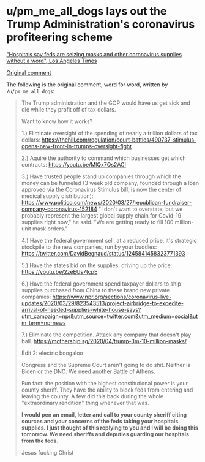 # u/pm_me_all_dogs lays out the Trump Administration's coronavirus profiteering scheme

["Hospitals say feds are seizing masks and other coronavirus supplies without a word", Los Angeles Times](https://www.latimes.com/politics/story/2020-04-07/hospitals-washington-seize-coronavirus-supplies)

[Original comment](https://www.reddit.com/r/politics/comments/fwu2m0/hospitals_say_feds_are_seizing_masks_and_other/fmr1dcw/)

The following is the original comment, word for word, written by `/u/pm_me_all_dogs`:

> The Trump administration and the GOP would have us get sick and die while they profit off of tax dollars.
> 
> Want to know how it works?
> 
> 1.) Eliminate oversight of the spending of nearly a trillion dollars of tax dollars: https://thehill.com/regulation/court-battles/490737-stimulus-opens-new-front-in-trumps-oversight-fight
> 
> 2.) Aquire the authority to command which businesses get which contracts: https://youtu.be/MlQx7Qs2ACI
> 
> 3.) Have trusted people stand up companies through which the money can be funneled (3 week old company, founded through a loan approved via the Coronavirus Stimulus bill, is now the center of medical supply distribution): https://www.politico.com/news/2020/03/27/republican-fundraiser-company-coronavirus-152184 "I don't want to overstate, but we probably represent the largest global supply chain for Covid-19 supplies right now," he said. "We are getting ready to fill 100 million-unit mask orders."
> 
> 4.) Have the federal government sell, at a reduced price, it's strategic stockpile to the new companies, run by your buddies: https://twitter.com/DavidBegnaud/status/1245841458323771393
> 
> 5.) Have the states bid on the supplies, driving up the price: https://youtu.be/2zeEUs7tcpE
> 
> 6.) Have the federal government spend taxpayer dollars to ship supplies purchased from China to these brand new private companies: https://www.npr.org/sections/coronavirus-live-updates/2020/03/29/823543513/project-airbridge-to-expedite-arrival-of-needed-supplies-white-house-says?utm_campaign=npr&utm_source=twitter.com&utm_medium=social&utm_term=nprnews
> 
> 7.) Eliminate the competition. Attack any company that doesn't play ball. https://mothership.sg/2020/04/trump-3m-10-million-masks/
> 
> Edit 2: electric boogaloo
> 
> Congress and the Supreme Court aren't going to do shit. Neither is Biden or the DNC. We need another Battle of Athens.
> 
> Fun fact: the position with the highest constitutional power is your county sheriff. They have the ability to block feds from entering and leaving the county. A few did this back during the whole "extraordinary rendition" thing whenever that was.
> 
> **I would pen an email, letter and call to your county sheriff citing sources and your concerns of the feds taking your hospitals supplies. I just thought of this replying to you and I will be doing this tomorrow. We need sheriffs and deputies guarding our hospitals from the feds.**
> 
> Jesus fucking Christ
